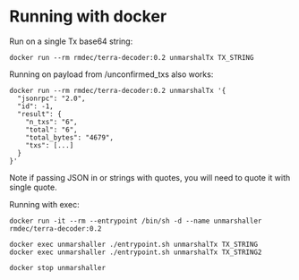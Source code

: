 # Running with docker
Run on a single Tx base64 string:
```shell
docker run --rm rmdec/terra-decoder:0.2 unmarshalTx TX_STRING
```

Running on payload from /unconfirmed_txs also works:
```shell
docker run --rm rmdec/terra-decoder:0.2 unmarshalTx '{
  "jsonrpc": "2.0",
  "id": -1,
  "result": {
    "n_txs": "6",
    "total": "6",
    "total_bytes": "4679",
    "txs": [...]
  }
}'
```
Note if passing JSON in or strings with quotes, you will need to quote it with single quote.


Running with exec:
```shell
docker run -it --rm --entrypoint /bin/sh -d --name unmarshaller rmdec/terra-decoder:0.2

docker exec unmarshaller ./entrypoint.sh unmarshalTx TX_STRING
docker exec unmarshaller ./entrypoint.sh unmarshalTx TX_STRING2

docker stop unmarshaller
```

